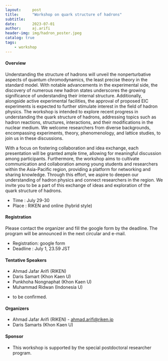```yaml
---
layout:     post
title:      "Workshop on quark structure of hadrons"
subtitle:   
date:       2023-07-01
author:     aj.arifi
header-img: img/hadron_poster.jpeg
catalog: true
tags:
    - workshop
---
```



#### Overview

Understanding the structure of hadrons will unveil the nonperturbative aspects of quantum chromodynamics, the least precise theory in the standard model. With notable advancements in the experimental side, the discovery of numerous new hadron states underscores the growing significance of understanding their internal structure. Additionally, alongside active experimental facilities, the approval of proposed EIC experiments is expected to further stimulate interest in the field of hadron physics. The workshop is intended to explore recent progress in understanding the quark structure of hadrons, addressing topics such as hadron reactions, structures, interactions, and their modifications in the nuclear medium. We welcome researchers from diverse backgrounds, encompassing experiments, theory, phenomenology, and lattice studies, to join us in these discussions. 

With a focus on fostering collaboration and idea exchange, each presentation will be granted ample time, allowing for meaningful discussion among participants. Furthermore, the workshop aims to cultivate communication and collaboration among young students and researchers within the Asia-Pacific region, providing a platform for networking and sharing knowledge. Through this effort, we aspire to deepen our understanding of hadron physics and connect researchers in the region. We invite you to be a part of this exchange of ideas and exploration of the quark structure of hadrons.
- Time : July 29-30
- Place : RIKEN and online (hybrid style)

#### Registration
Please contact the organizer and fill the google form by the deadline.
The program will be announced in the next circular and e-mail.
- Registration: google form
- Deadline : July 1, 23.59 JST

#### Tentative Speakers
- Ahmad Jafar Arifi (RIKEN)
- Daris Samart (Khon Kaen U)
- Punkhoha Nongnaphat (Khon Kaen U)
- Muhammad Ridwan (Indonesia U)

* to be confirmed.

#### Organizers
- Ahmad Jafar Arifi (RIKEN) - ahmad.arifi@riken.jp 
- Daris Samarts (Khon Kaen U)


#### Sponsor
- This workshop is supported by the special postdoctoral researcher program.
